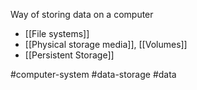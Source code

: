 Way of storing data on a computer
- [[File systems]]
- [[Physical storage media]], [[Volumes]]
- [[Persistent Storage]]

#computer-system #data-storage #data 